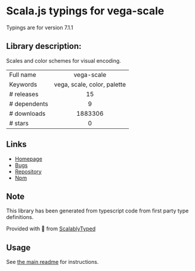 
# Scala.js typings for vega-scale

Typings are for version 7.1.1

## Library description:
Scales and color schemes for visual encoding.

|                    |                 |
| ------------------ | :-------------: |
| Full name          | vega-scale |
| Keywords           | vega, scale, color, palette |
| # releases         | 15 |
| # dependents       | 9 |
| # downloads        | 1883306 |
| # stars            | 0 |

## Links
- [Homepage](https://github.com/vega/vega#readme)
- [Bugs](https://github.com/vega/vega/issues)
- [Repository](https://github.com/vega/vega)
- [Npm](https://www.npmjs.com/package/vega-scale)
    


## Note
This library has been generated from typescript code from first party type definitions.

Provided with :purple_heart: from [ScalablyTyped](https://github.com/oyvindberg/ScalablyTyped)

## Usage
See [the main readme](../../readme.md) for instructions.



